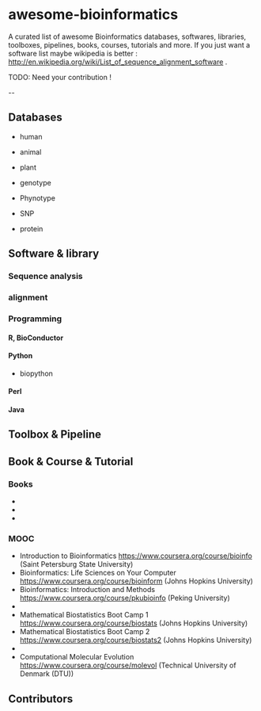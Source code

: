 awesome-bioinformatics
======================

A curated list of awesome Bioinformatics databases, softwares, libraries, toolboxes, pipelines, books, courses, tutorials and more. If you just want a software list maybe wikipedia is better : http://en.wikipedia.org/wiki/List_of_sequence_alignment_software .

TODO: Need your contribution !

-- 

## Databases 
- human
- animal
- plant

- genotype 
- Phynotype 

- SNP
- protein 

## Software & library 
### Sequence analysis 

### alignment 

### Programming 

#### R, BioConductor 

#### Python
* biopython

#### Perl

#### Java 

## Toolbox & Pipeline 

## Book & Course & Tutorial 
### Books
- 
- 
- 
### MOOC
- Introduction to Bioinformatics https://www.coursera.org/course/bioinfo (Saint Petersburg State University)
- Bioinformatics: Life Sciences on Your Computer https://www.coursera.org/course/bioinform (Johns Hopkins University)
- Bioinformatics: Introduction and Methods https://www.coursera.org/course/pkubioinfo (Peking University)
-
- Mathematical Biostatistics Boot Camp 1 https://www.coursera.org/course/biostats (Johns Hopkins University)
- Mathematical Biostatistics Boot Camp 2 https://www.coursera.org/course/biostats2 (Johns Hopkins University)
- 
- Computational Molecular Evolution https://www.coursera.org/course/molevol (Technical University of Denmark (DTU))

## Contributors 
